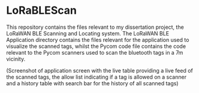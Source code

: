 # LoRaBLEScan

This repository contains the files relevant to my dissertation project, the LoRaWAN BLE Scanning and Locating system.
The LoRaWAN BLE Application directory contains the files relevant for the application used to visualize the scanned tags, 
whilst the Pycom code file contains the code relevant to the Pycom scanners used to scan the bluetooth tags in a 7m vicinity.


(Screenshot of application screen with the live table providing a live feed of the scanned tags, the allow list indicating if a tag is allowed on a scanner and a history table with search bar for the history of all scanned tags)

